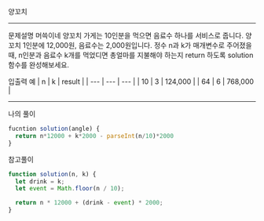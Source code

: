 양꼬치

---

문제설명
머쓱이네 양꼬치 가게는 10인분을 먹으면 음료수 하나를 서비스로 줍니다. 양꼬치 1인분에 12,000원, 음료수는 2,000원입니다. 정수 n과 k가 매개변수로 주어졌을 때, n인분과 음료수 k개를 먹었디면 총얼마를 지불해야 하는지 return 하도록 solution 함수를 완성해보세요.

입출력 예
| n | k | result |
| --- | --- | --- |
| 10 | 3 | 124,000 |
| 64 | 6 | 768,000 |

---

나의 풀이

```javascript
fucntion solution(angle) {
  return n*12000 + k*2000 - parseInt(n/10)*2000
}
```

참고풀이

```javascript
function solution(n, k) {
  let drink = k;
  let event = Math.floor(n / 10);

  return n * 12000 + (drink - event) * 2000;
}
```

